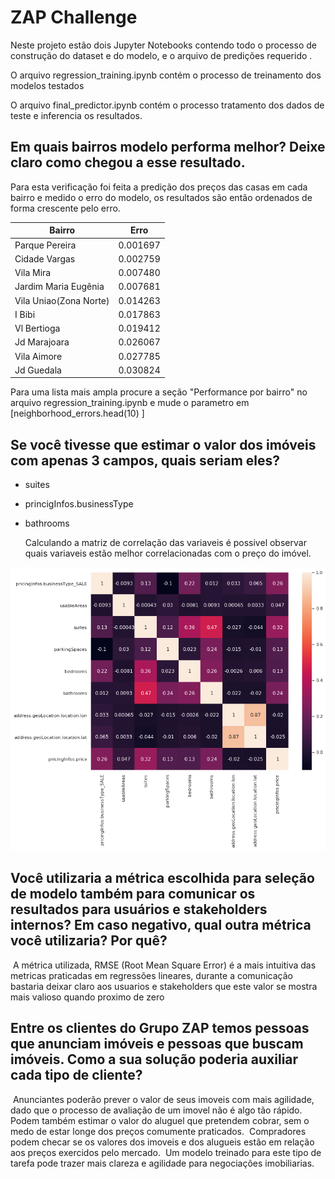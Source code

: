 # ZAP Challenge

Neste projeto estão dois Jupyter Notebooks contendo todo o processo de construção do dataset e do modelo, e o arquivo de predições requerido .

O arquivo regression_training.ipynb contém o processo de treinamento dos modelos testados

O arquivo final_predictor.ipynb contém  o processo tratamento dos dados de teste e inferencia os resultados.



## Em quais bairros modelo performa melhor? Deixe claro como chegou a esse resultado.

Para esta verificação foi feita a predição dos preços das casas em cada bairro e medido o erro do modelo, os resultados são então ordenados de forma crescente pelo erro.



| Bairro                 | Erro     |
| ---------------------- | -------- |
| Parque Pereira         | 0.001697 |
| Cidade Vargas          | 0.002759 |
| Vila Mira              | 0.007480 |
| Jardim Maria Eugênia   | 0.007681 |
| Vila Uniao(Zona Norte) | 0.014263 |
| I Bibi                 | 0.017863 |
| Vl Bertioga            | 0.019412 |
| Jd Marajoara           | 0.026067 |
| Vila Aimore            | 0.027785 |
| Jd Guedala             | 0.030824 |

Para uma lista mais ampla procure a seção "Performance por bairro" no arquivo regression_training.ipynb e mude o parametro em [neighborhood_errors.head(10) ]

## Se você tivesse que estimar o valor dos imóveis com apenas 3 campos, quais seriam eles?

- suites

- princigInfos.businessType

- bathrooms

  

  Calculando a matriz de correlação das variaveis é possivel observar quais variaveis estão melhor correlacionadas com o preço do imóvel.



![](media/corr_matrix.png)

## Você utilizaria a métrica escolhida para seleção de modelo também para comunicar os resultados para usuários e stakeholders internos? Em caso negativo, qual outra métrica você utilizaria? Por quê?
​    A métrica utilizada, RMSE (Root Mean Square Error) é a mais intuitiva das metricas praticadas em regressões lineares, durante a comunicação bastaria deixar claro aos usuarios e stakeholders que este valor se mostra mais valioso quando proximo de zero



## Entre os clientes do Grupo ZAP temos pessoas que anunciam imóveis e pessoas que buscam imóveis. Como a sua solução poderia auxiliar cada tipo de cliente?

​    Anunciantes poderão prever o valor de seus imoveis com mais agilidade, dado que o processo de avaliação de um imovel não é algo tão rápido. Podem também estimar o valor do aluguel que pretendem cobrar, sem o medo de estar longe dos preços comumente praticados.
​    Compradores podem checar se os valores dos imoveis e dos alugueis estão em relação aos preços exercidos pelo mercado.
​    Um modelo treinado para este tipo de tarefa pode trazer mais clareza e agilidade para negociações imobiliarias.
